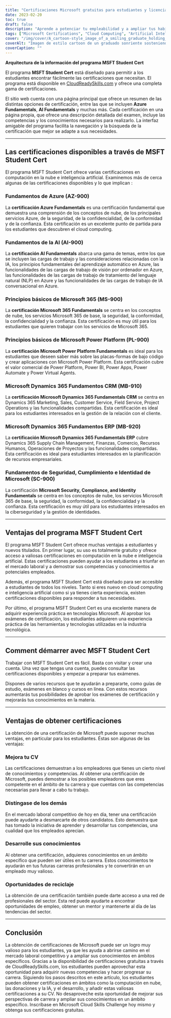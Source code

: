 ```yaml
---
title: "Certificaciones Microsoft gratuitas para estudiantes y licenciados"
date: 2023-02-20
toc: true
draft: false
description: "Aprende a potenciar tu empleabilidad y a ampliar tus habilidades en computación en la nube e inteligencia artificial con las Certificaciones Microsoft gratuitas disponibles a través del programa MSFT Student Cert en CloudReadySkills.com."
tags: ["Microsoft Certifications", "Cloud Computing", "Artificial Intelligence", "MSFT Student Cert", "Azure Fundamentals", "AI Fundamentals", "Microsoft 365 Fundamentals", "Power Platform Fundamentals", "Dynamics 365 Fundamentals CRM", "Dynamics 365 Fundamentals ERP", "Security Compliance and Identity", "CloudReadySkills", "Online Education", "Career Development", "IT Certification", "Free Education", "Online Learning", "Technical Skills", "Career Advancement"].
cover: "/img/cover/A_cartoon-style_image_of_a_smiling_graduate_holding_a_laptop.png"
coverAlt: "Imagen de estilo cartoon de un graduado sonriente sosteniendo un portátil y un certificado mientras está de pie frente a un servidor informático con nubes de fondo, que representa la conexión entre la computación en nube y la promoción profesional."
coverCaption: ""
---
```


**Arquitectura de la información del programa MSFT Student Cert**
 
 El programa **MSFT Student Cert** está diseñado para permitir a los estudiantes encontrar fácilmente las certificaciones que necesitan. El programa está disponible en [CloudReadySkills.com](https://msftstudentcert.cloudreadyskills.com/) y ofrece una completa gama de certificaciones.
 
 El sitio web cuenta con una página principal que ofrece un resumen de las distintas opciones de certificación, entre las que se incluyen **Azure Fundamentals**, **AI Fundamentals** y muchas más. Cada certificación en una página propia, que ofrece una descripción detallada del examen, incluye las competencias y los conocimientos necesarios para realizarlo. La interfaz amigable del programa facilita la navegación y la búsqueda de la certificación que mejor se adapte a sus necesidades.
 
 ______
 
 ## Las certificaciones disponibles a través de MSFT Student Cert
 
 El programa MSFT Student Cert ofrece varias certificaciones en computación en la nube e inteligencia artificial. Examinemos más de cerca algunas de las certificaciones disponibles y lo que implican :
 
 ### Fundamentos de Azure (AZ-900)
 
 La **certificación Azure Fundamentals** es una certificación fundamental que demuestra una comprensión de los conceptos de nube, de los principales servicios Azure, de la seguridad, de la confidencialidad, de la conformidad y de la confianza. Esta certificación es un excelente punto de partida para los estudiantes que descubren el cloud computing.
 
 ### Fundamentos de la AI (AI-900)
 
 La **certificación AI Fundamentals** abarca una gama de temas, entre los que se incluyen las cargas de trabajo y las consideraciones relacionadas con la IA, los principios fundamentales del aprendizaje automático en Azure, las funcionalidades de las cargas de trabajo de visión por ordenador en Azure, las funcionalidades de las cargas de trabajo de tratamiento del lenguaje natural (NLP) en Azure y las funcionalidades de las cargas de trabajo de IA conversacional en Azure.
 
 ### Principios básicos de Microsoft 365 (MS-900)
 
 La **certificación Microsoft 365 Fundamentals** se centra en los conceptos de nube, los servicios Microsoft 365 de base, la seguridad, la conformidad, la confidencialidad y la confianza. Esta certificación es muy útil para los estudiantes que quieren trabajar con los servicios de Microsoft 365.
 
 ### Principios básicos de Microsoft Power Platform (PL-900)
 
 La **certificación Microsoft Power Platform Fundamentals** es ideal para los estudiantes que deseen saber más sobre las placas-formas de bajo código y crear aplicaciones con Microsoft Power Platform. Esta certificación cubre el valor comercial de Power Platform, Power BI, Power Apps, Power Automate y Power Virtual Agents.
 
 ### Microsoft Dynamics 365 Fundamentos CRM (MB-910)
 
 La **certificación Microsoft Dynamics 365 Fundamentals CRM** se centra en Dynamics 365 Marketing, Sales, Customer Service, Field Service, Project Operations y las funcionalidades compartidas. Esta certificación es ideal para los estudiantes interesados en la gestión de la relación con el cliente.
 
 ### Microsoft Dynamics 365 Fundamentos ERP (MB-920)
 
 La **certificación Microsoft Dynamics 365 Fundamentals ERP** cubre Dynamics 365 Supply Chain Management, Finanzas, Comercio, Recursos Humanos, Operaciones de Proyectos y las funcionalidades compartidas. Esta certificación es ideal para estudiantes interesados en la planificación de recursos empresariales.
 
 ### Fundamentos de Seguridad, Cumplimiento e Identidad de Microsoft (SC-900)
 
 La certificación **Microsoft Security, Compliance, and Identity Fundamentals** se centra en los conceptos de nube, los servicios Microsoft 365 de base, la seguridad, la conformidad, la confidencialidad y la confianza. Esta certificación es muy útil para los estudiantes interesados en la ciberseguridad y la gestión de identidades.
 
 ______
 
 ## Ventajas del programa MSFT Student Cert
 
 El programa MSFT Student Cert ofrece muchas ventajas a estudiantes y nuevos titulados. En primer lugar, su uso es totalmente gratuito y ofrece acceso a valiosas certificaciones en computación en la nube e inteligencia artificial. Estas certificaciones pueden ayudar a los estudiantes a triunfar en el mercado laboral y a demostrar sus competencias y conocimientos a potenciales empleados.
 
 Además, el programa MSFT Student Cert está diseñado para ser accesible a estudiantes de todos los niveles. Tanto si eres nuevo en cloud computing e inteligencia artificial como si ya tienes cierta experiencia, existen certificaciones disponibles para responder a tus necesidades.
 
 Por último, el programa MSFT Student Cert es una excelente manera de adquirir experiencia práctica en tecnologías Microsoft. Al aprobar los exámenes de certificación, los estudiantes adquieren una experiencia práctica de las herramientas y tecnologías utilizadas en la industria tecnológica.
 
 ______
 
 ## Comment démarrer avec MSFT Student Cert
 
 Trabajar con MSFT Student Cert es fácil. Basta con visitar y crear una cuenta. Una vez que tengas una cuenta, puedes consultar las certificaciones disponibles y empezar a preparar tus exámenes.
 
 Dispones de varios recursos que te ayudarán a prepararte, como guías de estudio, exámenes en blanco y cursos en línea. Con estos recursos aumentarás tus posibilidades de aprobar los exámenes de certificación y mejorarás tus conocimientos en la materia.
 
 ______
 
 ## Ventajas de obtener certificaciones
 
 La obtención de una certificación de Microsoft puede suponer muchas ventajas, en particular para los estudiantes. Éstas son algunas de las ventajas:
 
 ### Mejora tu CV
 Las certificaciones demuestran a los empleadores que tienes un cierto nivel de conocimientos y competencias. Al obtener una certificación de Microsoft, puedes demostrar a los posibles empleadores que eres competente en el ámbito de tu carrera y que cuentas con las competencias necesarias para llevar a cabo tu trabajo.
 
 ### Distíngase de los demás
 En el mercado laboral competitivo de hoy en día, tener una certificación puede ayudarte a desmarcarte de otros candidatos. Esto demuestra que has tomado la iniciativa de aprender y desarrollar tus competencias, una cualidad que los empleados aprecian.
 
 ### Desarrolle sus conocimientos
 Al obtener una certificación, adquieres conocimientos en un ámbito específico que pueden ser útiles en tu carrera. Estos conocimientos te ayudarán en tus futuras carreras profesionales y te convertirán en un empleado muy valioso.
 
 ### Oportunidades de reciclaje
 La obtención de una certificación también puede darte acceso a una red de profesionales del sector. Esta red puede ayudarte a encontrar oportunidades de empleo, obtener un mentor y mantenerte al día de las tendencias del sector.
 
 ______
 
 ## Conclusión
 
 La obtención de certificaciones de Microsoft puede ser un logro muy valioso para los estudiantes, ya que les ayuda a abrirse camino en el mercado laboral competitivo y a ampliar sus conocimientos en ámbitos específicos. Gracias a la disponibilidad de certificaciones gratuitas a través de CloudReadySkills.com, los estudiantes pueden aprovechar esta oportunidad para adquirir nuevas competencias y hacer progresar su carrera. Siguiendo los pasos descritos en este artículo, los estudiantes pueden obtener certificaciones en ámbitos como la computación en nube, las donaciones y la IA, y el desarrollo, y añadir estas valiosas certificaciones a su CV. No desaproveche esta oportunidad de mejorar sus perspectivas de carrera y ampliar sus conocimientos en un ámbito específico. Inscríbase en Microsoft Cloud Skills Challenge hoy mismo y obtenga sus certificaciones gratuitas.
 
